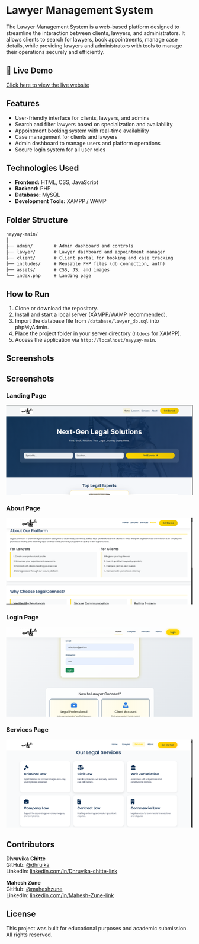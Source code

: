 # Lawyer Management System

The Lawyer Management System is a web-based platform designed to streamline the interaction between clients, lawyers, and administrators. It allows clients to search for lawyers, book appointments, manage case details, while providing lawyers and administrators with tools to manage their operations securely and efficiently.

## 🔗 Live Demo
  [Click here to view the live website](https://naya.free.nf/)


## Features

- User-friendly interface for clients, lawyers, and admins
- Search and filter lawyers based on specialization and availability
- Appointment booking system with real-time availability
- Case management for clients and lawyers
- Admin dashboard to manage users and platform operations
- Secure login system for all user roles

## Technologies Used

- **Frontend:** HTML, CSS, JavaScript
- **Backend:** PHP
- **Database:** MySQL
- **Development Tools:** XAMPP / WAMP

## Folder Structure

```
nayyay-main/
│
├── admin/        # Admin dashboard and controls
├── lawyer/       # Lawyer dashboard and appointment manager
├── client/       # Client portal for booking and case tracking
├── includes/     # Reusable PHP files (db connection, auth)
├── assets/       # CSS, JS, and images
└── index.php     # Landing page
```

## How to Run

1. Clone or download the repository.
2. Install and start a local server (XAMPP/WAMP recommended).
3. Import the database file from `/database/lawyer_db.sql` into phpMyAdmin.
4. Place the project folder in your server directory (`htdocs` for XAMPP).
5. Access the application via `http://localhost/nayyay-main`.

## Screenshots

## Screenshots

### Landing Page
![Landing Page](screenshots/Landing_Page.png)

### About Page
![About Page](screenshots/About_Page.png)

### Login Page
![Login Page](screenshots/Login_Page.png)

### Services Page
![Services Page](screenshots/Services_Page.png)


## Contributors

 **Dhruvika Chitte**  
  GitHub: [@dhruika](https://github.com/dhruika)  
  LinkedIn: [linkedin.com/in/Dhruvika-chitte-link](https://www.linkedin.com/in/dhruvika-chitte-4b22a5330/ )

  
   **Mahesh Zune**  
  GitHub: [@maheshzune](https://github.com/maheshzune)  
  LinkedIn: [linkedin.com/in/Mahesh-Zune-link](https://www.linkedin.com/in/maheshzune/) 



## License

This project was built for educational purposes and academic submission. All rights reserved.
